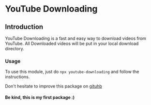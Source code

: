 # YouTube Downloading

## Introduction

YouTube Downloading is a fast and easy way to download videos from YouTube. All Downloaded videos will be put in your local download directory.

### Usage
To use this module, just do `npx youtube-downloading` and follow the instructions.

Don't hesitate to improve this package on [gituhb](https://github.com/sivelswhy/youtube-downloader)

#### Be kind, this is my first package :)
